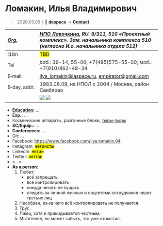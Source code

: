 # Ломакин, Илья Владимирович
> 2020.03.05 ┊ **🚀 [despace](index.md)** → **[Contact](contact.md)**

|*[Org.](contact.md)*|*[НПО Лавочкина](03_lav.md), RU. 9/311, 510 «Проектный комплекс». Зам. начальника комплекса 510 (негласно И.о. начальника отдела 512)*|
|:--|:--|
|i18n| <mark>TBD</mark> |
|Tel| *раб.:* 36-14, 55-00, +7(495)575-55-00; *моб.:* +7(910)462-48-34 |
|E‑mail| <ilya_lomakin@laspace.ru>, <empirator@gmail.com> |
|B‑day, addr.| 1983.06.09, на НПОЛ с 2004 / Москва, район Свиблово |
|| [![](f/contact/l/lomakin_001_photo.gif)](f/contact/l/lomakin_001_photo.gif) [![](f/contact/l/lomakin_001_sign_thumb.jpg)](f/contact/l/lomakin_001_sign.png) |

   - **[Education](edu.md):** …
   - **Exp.:** …
   - Космические аппараты, разгонные блоки, [тыры-пыры](dont_panic.md)
   - **SC/Equip.:** …
   - **Conferences:** …
   - Git: …
   - Facebook: <https://www.facebook.com/ilya.lomakin.94>
   - Instagram: <mark>нетинсты</mark>
   - LinkedIn: <mark>нетин</mark>
   - Twitter: <mark>неттви</mark>
   - <…>
   - **As a person:**
      1. Любит:
         - всё запрещать
         - всё контролировать
         - никуда никого не пущать
         - следить за личной жизнью и соцсетями сотрудников через третьих лиц
      1. Несобран, из‑за чего всё контролировать не получается.
      1. Трус.
      1. Лжец, хотя и прикидывается честным.
      1. Мстителен, но может забыть, что уже отомстил.

